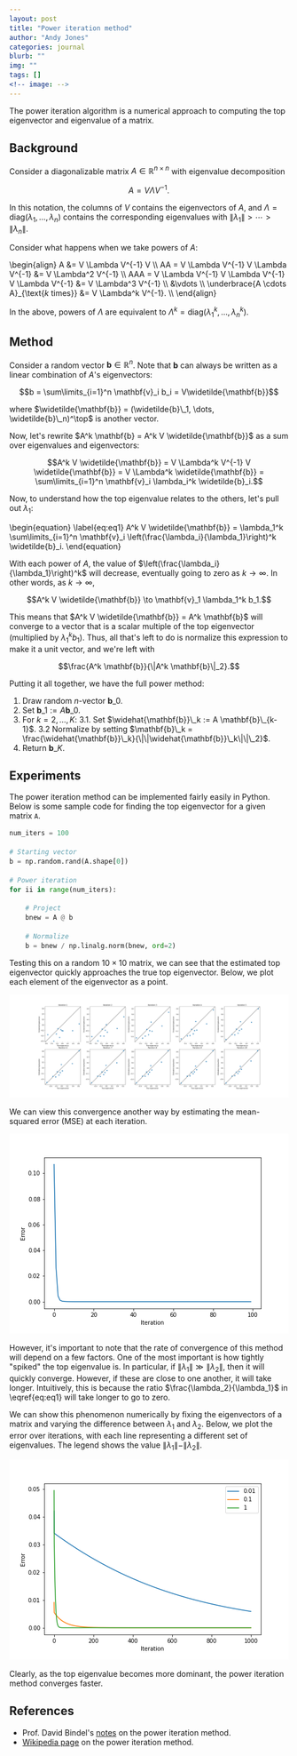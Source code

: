 ```yaml
---
layout: post
title: "Power iteration method"
author: "Andy Jones"
categories: journal
blurb: ""
img: ""
tags: []
<!-- image: -->
---
```


The power iteration algorithm is a numerical approach to computing the top eigenvector and eigenvalue of a matrix.

## Background

Consider a diagonalizable matrix $A \in \mathbb{R}^{n \times n}$ with eigenvalue decomposition

$$A = V \Lambda V^{-1}.$$

In this notation, the columns of $V$ contains the eigenvectors of $A$, and $\Lambda = \text{diag}(\lambda_1, \dots, \lambda_n)$ contains the corresponding eigenvalues with $\|\lambda_1\| > \cdots > \|\lambda_n\|$.

Consider what happens when we take powers of $A$:

\begin{align} A &= V \Lambda V^{-1} V \\\ AA = V \Lambda V^{-1} V \Lambda V^{-1} &= V \Lambda^2 V^{-1} \\\ AAA = V \Lambda V^{-1} V \Lambda V^{-1} V \Lambda V^{-1} &= V \Lambda^3 V^{-1} \\\ &\vdots \\\ \underbrace{A \cdots A}\_{\text{$k$ times}} &= V \Lambda^k V^{-1}. \\\ \end{align}

In the above, powers of $\Lambda$ are equivalent to $\Lambda^k = \text{diag}(\lambda_1^k, \dots, \lambda_n^k)$.

## Method

Consider a random vector $\mathbf{b} \in \mathbb{R}^n$. Note that $\mathbf{b}$ can always be written as a linear combination of $A$'s eigenvectors:

$$b = \sum\limits_{i=1}^n \mathbf{v}_i b_i = V\widetilde{\mathbf{b}}$$

where $\widetilde{\mathbf{b}} = (\widetilde{b}\_1, \dots, \widetilde{b}\_n)^\top$ is another vector.

Now, let's rewrite $A^k \mathbf{b} = A^k V \widetilde{\mathbf{b}}$ as a sum over eigenvalues and eigenvectors:

$$A^k V \widetilde{\mathbf{b}} = V \Lambda^k V^{-1} V \widetilde{\mathbf{b}} = V \Lambda^k \widetilde{\mathbf{b}} = \sum\limits_{i=1}^n \mathbf{v}_i \lambda_i^k \widetilde{b}_i.$$

Now, to understand how the top eigenvalue relates to the others, let's pull out $\lambda_1$:

\begin{equation} \label{eq:eq1}
    A^k V \widetilde{\mathbf{b}} = \lambda_1^k \sum\limits_{i=1}^n \mathbf{v}_i \left(\frac{\lambda_i}{\lambda_1}\right)^k \widetilde{b}_i.
\end{equation}

With each power of $A$, the value of $\left(\frac{\lambda_i}{\lambda_1}\right)^k$ will decrease, eventually going to zero as $k \to \infty$. In other words, as $k\to \infty$,

$$A^k V \widetilde{\mathbf{b}} \to \mathbf{v}_1 \lambda_1^k b_1.$$

This means that $A^k V \widetilde{\mathbf{b}} = A^k \mathbf{b}$ will converge to a vector that is a scalar multiple of the top eigenvector (multiplied by $\lambda_1^k b_1$). Thus, all that's left to do is normalize this expression to make it a unit vector, and we're left with

$$\frac{A^k \mathbf{b}}{\|A^k \mathbf{b}\|_2}.$$

Putting it all together, we have the full power method:

1. Draw random $n$-vector $\mathbf{b}\_0$.
2. Set $\mathbf{b}\_1 := A \mathbf{b}\_0$.
3. For $k=2, \dots, K$:
3.1. Set $\widehat{\mathbf{b}}\_k := A \mathbf{b}\_{k-1}$.
3.2 Normalize by setting $\mathbf{b}\_k = \frac{\widehat{\mathbf{b}}\_k}{\|\|\widehat{\mathbf{b}}\_k\|\|\_2}$.
4. Return $\mathbf{b}\_K$.

## Experiments

The power iteration method can be implemented fairly easily in Python. Below is some sample code for finding the top eigenvector for a given matrix `A`.

```python
num_iters = 100

# Starting vector
b = np.random.rand(A.shape[0])

# Power iteration
for ii in range(num_iters):
    
    # Project
    bnew = A @ b
    
    # Normalize
    b = bnew / np.linalg.norm(bnew, ord=2)
```

Testing this on a random $10 \times 10$ matrix, we can see that the estimated top eigenvector quickly approaches the true top eigenvector. Below, we plot each element of the eigenvector as a point.

![power_iteration_plots_timelapse1](/assets/power_iteration_plots_timelapse1.png)

We can view this convergence another way by estimating the mean-squared error (MSE) at each iteration.

![power_iteration_error](/assets/power_iteration_error.png)

However, it's important to note that the rate of convergence of this method will depend on a few factors. One of the most important is how tightly "spiked" the top eigenvalue is. In particular, if $\|\lambda_1\| \gg \|\lambda_2\|$, then it will quickly converge. However, if these are close to one another, it will take longer. Intuitively, this is because the ratio $\frac{\lambda_2}{\lambda_1}$ in \eqref{eq:eq1} will take longer to go to zero.

We can show this phenomenon numerically by fixing the eigenvectors of a matrix and varying the difference between $\lambda_1$ and $\lambda_2$. Below, we plot the error over iterations, with each line representing a different set of eigenvalues. The legend shows the value $\|\lambda_1\| - \|\lambda_2\|$.

![power_iteration_diff_eigvals](/assets/power_iteration_diff_eigvals.png)

Clearly, as the top eigenvalue becomes more dominant, the power iteration method converges faster.

## References

- Prof. David Bindel's [notes](https://www.cs.cornell.edu/~bindel/class/cs6210-f16/lec/2016-10-17.pdf) on the power iteration method.
- [Wikipedia page](https://www.wikiwand.com/en/Power_iteration) on the power iteration method.
